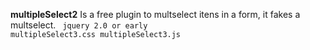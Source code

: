 <b>multipleSelect2</b>
Is a free plugin to multselect itens in a form, it fakes a multselect.
<code>
jquery 2.0 or early
multipleSelect3.css
multipleSelect3.js
</code>
